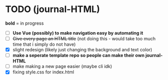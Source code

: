 # TODO (journal-HTML)
**bold** = in progress
- [ ] **Use Vue (possibly) to make navigation easy by automating it**
- [ ] ~~Give every page an HTML title~~ (not doing this - would take too much time that i simply do not have)
- [x] slight redesign (likely just changing the background and text color)
- [ ] **make a seperate template repo so people can make their own journal-HTML**
- [ ] make making a new page easier (maybe cli idk)
- [x] fixing style.css for index.html
